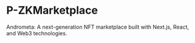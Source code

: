 # P-ZKMarketplace
Andrometa: A next-generation NFT marketplace built with Next.js, React, and Web3 technologies.

